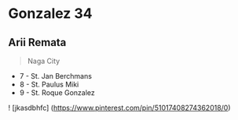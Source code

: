 # Gonzalez 34
## Arii Remata
> Naga City

- 7 - St. Jan Berchmans
- 8 - St. Paulus Miki
- 9 - St. Roque Gonzalez

! [jkasdbhfc] (https://www.pinterest.com/pin/51017408274362018/0)
